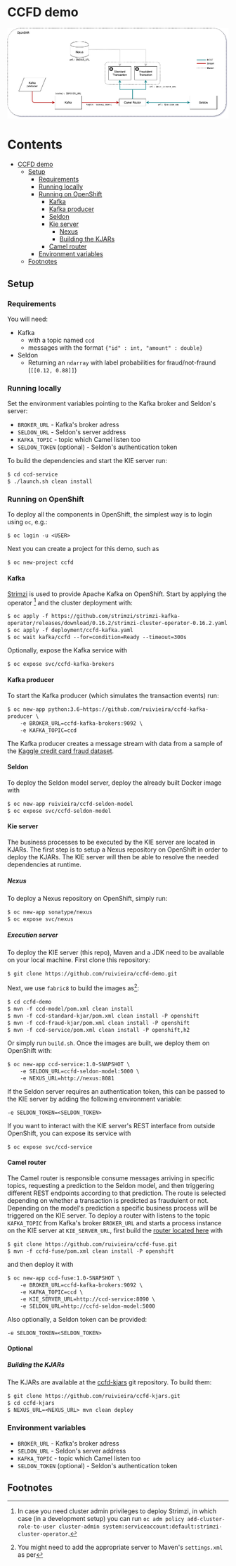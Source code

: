 # CCFD demo

![diagram](docs/diagram.png)

# Contents

- [CCFD demo](#ccfd-demo)
  * [Setup](#setup)
    + [Requirements](#requirements)
    + [Running locally](#running-locally)
    + [Running on OpenShift](#running-on-openshift)
      - [Kafka](#kafka)
      - [Kafka producer](#kafka-producer)
      - [Seldon](#seldon)
      - [Kie server](#kie-server)
        * [Nexus](#nexus)
        * [Building the KJARs](#building-the-kjars)
      - [Camel router](#camel-router)
    + [Environment variables](#environment-variables)
  * [Footnotes](#footnotes)

## Setup

### Requirements

You will need:

* Kafka
  * with a topic named `ccd`
  * messages with the format `{"id" : int, "amount" : double}`
* Seldon
  * Returning an `ndarray` with label probabilities for fraud/not-fraund (`[[0.12, 0.88]]`)

### Running locally

Set the environment variables pointing to the Kafka broker and Seldon's server:

* `BROKER_URL` - Kafka's broker adress
* `SELDON_URL`  - Seldon's server address
* `KAFKA_TOPIC` - topic which Camel listen too
* `SELDON_TOKEN` (optional) - Seldon's authentication token

To build the dependencies and start the KIE server run:

```shell
$ cd ccd-service
$ ./launch.sh clean install
```

### Running on OpenShift

To deploy all the components in OpenShift, the simplest way is to login using `oc`, e.g.:

```shell
$ oc login -u <USER>
```

Next you can create a project for this demo, such as

```shell
$ oc new-project ccfd
```

#### Kafka

[Strimzi](https://strimzi.io/) is used to provide Apache Kafka on OpenShift. Start by applying the operator [^0] and the cluster deployment with:

```shell
$ oc apply -f https://github.com/strimzi/strimzi-kafka-operator/releases/download/0.16.2/strimzi-cluster-operator-0.16.2.yaml
$ oc apply -f deployment/ccfd-kafka.yaml
$ oc wait kafka/ccfd --for=condition=Ready --timeout=300s
```

Optionally, expose the Kafka service with

```shell
$ oc expose svc/ccfd-kafka-brokers
```

#### Kafka producer

To start the Kafka producer (which simulates the transaction events) run:

```shell
$ oc new-app python:3.6~https://github.com/ruivieira/ccfd-kafka-producer \
    -e BROKER_URL=ccfd-kafka-brokers:9092 \
    -e KAFKA_TOPIC=ccd
```

The Kafka producer creates a message stream with data from a sample of the [Kaggle credit card fraud dataset](https://www.kaggle.com/mlg-ulb/creditcardfraud).

#### Seldon

To deploy the Seldon model server, deploy the already built Docker image with

```shell
$ oc new-app ruivieira/ccfd-seldon-model
$ oc expose svc/ccfd-seldon-model
```

#### Kie server

The business processes to be executed by the KIE server are located in KJARs.
The first step is to setup a Nexus repository on OpenShift in order to deploy the KJARs. The KIE server will then be able to resolve the needed dependencies at runtime.

##### Nexus

To deploy a Nexus repository on OpenShift, simply run:

```shell
$ oc new-app sonatype/nexus
$ oc expose svc/nexus
```

##### Execution server

To deploy the KIE server (this repo), Maven and a JDK need to be available on your local machine. 
First clone this repository:

```shell
$ git clone https://github.com/ruivieira/ccfd-demo.git
```

Next, we use `fabric8` to build the images as[^1]:

```shell
$ cd ccfd-demo
$ mvn -f ccd-model/pom.xml clean install
$ mvn -f ccd-standard-kjar/pom.xml clean install -P openshift
$ mvn -f ccd-fraud-kjar/pom.xml clean install -P openshift
$ mvn -f ccd-service/pom.xml clean install -P openshift,h2
```

Or simply run `build.sh`. Once the images are built, we deploy them on OpenShift with:

```shell
$ oc new-app ccd-service:1.0-SNAPSHOT \
    -e SELDON_URL=ccfd-seldon-model:5000 \
    -e NEXUS_URL=http://nexus:8081
```

If the Seldon server requires an authentication token, this can be passed to the KIE server by adding the following environment variable:

```shell
-e SELDON_TOKEN=<SELDON_TOKEN>
```

If you want to interact with the KIE server's REST interface from outside OpenShift, you can expose its service with

```shell
$ oc expose svc/ccd-service
```

#### Camel router

The Camel router is responsible consume messages arriving in specific topics, requesting a prediction to the Seldon model, and then triggering different REST endpoints according to that prediction.
The route is selected depending on whether a transaction is predicted as fraudulent or not. Depending on the model's prediction a specific business process will be triggered on the KIE server.
To deploy a router with listens to the topic `KAFKA_TOPIC` from Kafka's broker `BROKER_URL` and starts a process instance on the KIE server at `KIE_SERVER_URL`, first build the [router located here](https://github.com/ruivieira/ccfd-fuse) with

```shell
$ git clone https://github.com/ruivieira/ccfd-fuse.git
$ mvn -f ccfd-fuse/pom.xml clean install -P openshift
```

and then deploy it with

```shell
$ oc new-app ccd-fuse:1.0-SNAPSHOT \
    -e BROKER_URL=ccfd-kafka-brokers:9092 \
    -e KAFKA_TOPIC=ccd \
    -e KIE_SERVER_URL=http://ccd-service:8090 \
    -e SELDON_URL=http://ccfd-seldon-model:5000
```

Also optionally, a Seldon token can be provided:

```shell
-e SELDON_TOKEN=<SELDON_TOKEN>
```

#### Optional

##### Building the KJARs

The KJARs are available at the  [ccfd-kjars](https://github.com/ruivieira/ccfd-kjars) git repository. To build them:

```shell
$ git clone https://github.com/ruivieira/ccfd-kjars.git
$ cd ccfd-kjars
$ NEXUS_URL=<NEXUS_URL> mvn clean deploy
```

### Environment variables

* `BROKER_URL` - Kafka's broker adress
* `SELDON_URL`  - Seldon's server address
* `KAFKA_TOPIC` - topic which Camel listen too
* `SELDON_TOKEN` (optional) - Seldon's authentication token

## Footnotes

[^0]: In case you need cluster admin privileges to deploy Strimzi, in which case (in a development setup)  you can run `oc adm policy add-cluster-role-to-user cluster-admin system:serviceaccount:default:strimzi-cluster-operator`.
[^1]: You might need to add the appropriate server to Maven's `settings.xml` as per 